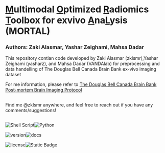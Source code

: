 # <u>M</u>ultimodal <u>O</u>ptimized <u>R</u>adiomics <u>T</u>oolbox for exvivo <u>A</u>na<u>L</u>ysis (MORTAL)

### Authors: Zaki Alasmar, Yashar Zeighami, Mahsa Dadar

This repository contian code developed by Zaki Alasmar (zklsmr),Yashar Zeighami (yasharz), and Mahsa Dadar (VANDAlab) for preprocessing and data handelling of The Douglas Bell Canada Brain Bank ex-vivo imaging dataset

For me information, please refer to [The Douglas Bell Canada Brain Bank Post-mortem Brain Imaging Protocol](https://www.biorxiv.org/content/10.1101/2024.02.27.582303v1)

## 
Find me @zklsmr anywhere, and feel free to reach out if you have any comments/suggestions!
##

![Shell Script](https://img.shields.io/badge/shell_script-%23121011.svg?style=for-the-badge&logo=gnu-bash&logoColor=white)![Python](https://img.shields.io/badge/python-3670A0?style=for-the-badge&logo=python&logoColor=ffdd54)

![version](https://img.shields.io/badge/version-0.1.0alpha-blue)![docs](https://img.shields.io/badge/docs-passing-green)

![license](https://img.shields.io/badge/license-MIT-yellow)![Static Badge](https://img.shields.io/badge/awesomeness-100%25-red?color=red)










